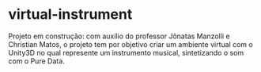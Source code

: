 # virtual-instrument
Projeto em construção: com auxílio do professor Jônatas Manzolli e Christian Matos, o projeto tem por objetivo criar um ambiente virtual com o Unity3D no qual represente um instrumento musical, sintetizando o som com o Pure Data.
